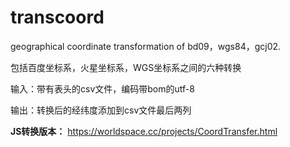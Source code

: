 # transcoord
geographical coordinate transformation of bd09，wgs84，gcj02.

包括百度坐标系，火星坐标系，WGS坐标系之间的六种转换

输入：带有表头的csv文件，编码带bom的utf-8

输出：转换后的经纬度添加到csv文件最后两列

**JS转换版本：**
https://worldspace.cc/projects/CoordTransfer.html
